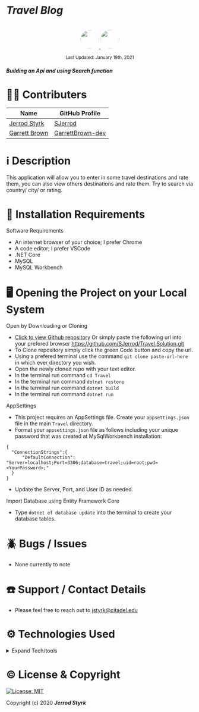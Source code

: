 # _Travel Blog_

<p align="center">
    <br>
    <a href="https://github.com/SJerrod">
        <img style="border-radius: 100%; height: 50px; width: auto" src="https://avatars1.githubusercontent.com/u/65928050?s=460&u=eae77ab164dde31ddbe95627ad67c5d7072ca033&v=4">
    </a>
        <a href="https://github.com/GarrettBrown-dev">
        <img style="border-radius: 100%; height: 50px; width: auto" src="https://avatars1.githubusercontent.com/u/69095640?s=460&u=eefe493b85312d332eedc271ee24a39d586446ae&v=4">
    </a>
</p>

<p align="center">
  <small>Last Updated: January 19th, 2021</small>
</p>

#### _Building an Api and using Search function_ 

# 🧑‍💻 Contributers

| Name | GitHub Profile |
|------|----------------|
|[Jerrod Styrk](https://www.linkedin.com/in/styrk-jerrodm/)|[SJerrod](https://github.com/SJerrod)|
|[Garrett Brown](https://www.linkedin.com/in/garrett-brown-d/) |[GarrettBrown-dev](https://github.com/GarrettBrown-dev) |

# ℹ️ Description

This application will allow you to enter in some travel destinations and rate them, you can also view others destinations and rate them. Try to search via country/ city/ or rating.

# 💾 Installation Requirements

Software Requirements
* An internet browser of your choice; I prefer Chrome
* A code editor; I prefer VSCode
* .NET Core
* MySQL
* MySQL Workbench

# 🖥️ Opening the Project on your Local System

Open by Downloading or Cloning
- [Click to view Github repository](https://github.com/SJerrod/Travel.Solution.git) Or simply paste the following url into your prefered browser https://github.com/SJerrod/Travel.Solution.git
- To Clone repository simply click the green Code button and copy the url.
- Using a prefered terminal use the command `git clone paste-url-here` in which ever directory you wish.
- Open the newly cloned repo with your text editor.
- In the terminal run command `cd Travel`
- In the terminal run command `dotnet restore`
- In the terminal run command `dotnet build`
- In the terminal run command `dotnet run`

AppSettings
* This project requires an AppSettings file. Create your `appsettings.json` file in the main `Travel` directory. 
* Format your `appsettings.json` file as follows including your unique password that was created at MySqlWorkbench installation:
```
{
  "ConnectionStrings":{
      "DefaultConnection": "Server=localhost;Port=3306;database=travel;uid=root;pwd=<YourPassword>;"
  }
}
```

* Update the Server, Port, and User ID as needed.

Import Database using Entity Framework Core
* Type `dotnet ef database update` into the terminal to create your database tables.

<!-- # 📊 SQL Schema

<center>
<img style="width: 50% height: 50%" src="./ReadMeAssets/picName.png">
</center> -->

# 🪲 Bugs / Issues

* None currently to note

# ☎️ Support / Contact Details

* Please feel free to reach out to <jstyrk@citadel.edu>

# ⚙️ Technologies Used

<details>
  <summary>Expand Tech/tools</summary>

* [Bootstrap Components](https://getbootstrap.com/docs/3.3/components/)
* C#
* Razor
* Entity Framework Core
* MySql
* MySql Workbench

</details>

# ©️ License & Copyright

[![License: MIT](https://img.shields.io/badge/License-MIT-yellow.svg)](https://opensource.org/licenses/MIT)

Copyright (c) 2020 **_Jerrod Styrk_**